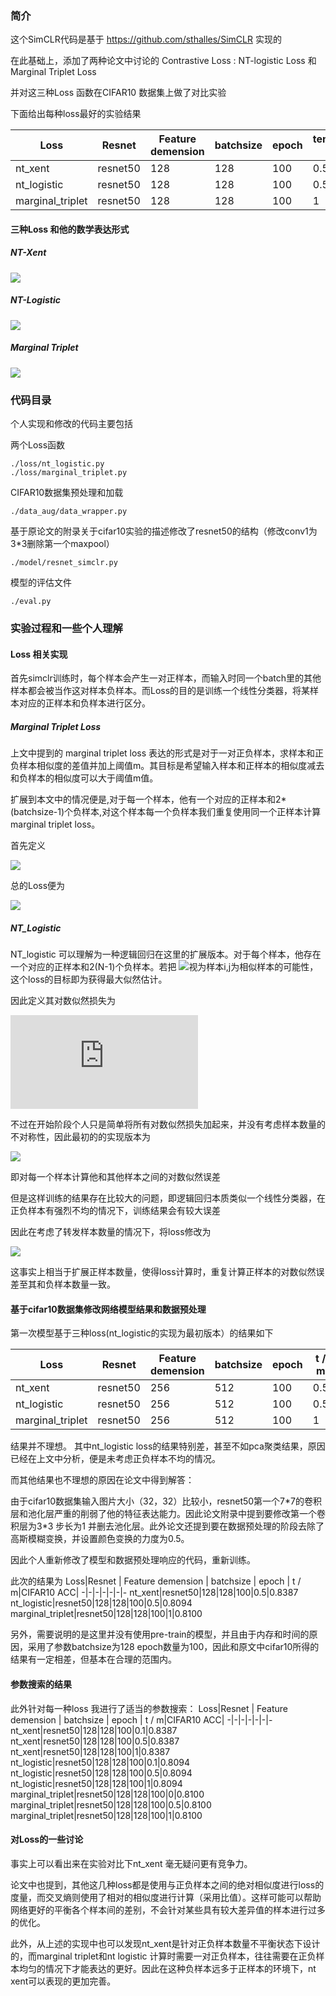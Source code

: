 ### 简介
这个SimCLR代码是基于 https://github.com/sthalles/SimCLR 实现的

在此基础上，添加了两种论文中讨论的 Contrastive Loss : NT-logistic Loss 和 Marginal Triplet Loss

并对这三种Loss 函数在CIFAR10 数据集上做了对比实验

下面给出每种loss最好的实验结果

 Loss|Resnet | Feature demension | batchsize | epoch | temperature / m|CIFAR10 ACC|
-|-|-|-|-|-|-
nt_xent|resnet50|128|128|100|0.5|0.8387
nt_logistic|resnet50|128|128|100|0.5|0.8094
marginal_triplet|resnet50|128|128|100|1|0.8100

#### 三种Loss 和他的数学表达形式

##### NT-Xent  

![](https://latex.codecogs.com/gif.latex?u^Tv^+/\tau-log\sum_{v\in\{v^+,v^-\}}exp(u^Tv/\tau))

##### NT-Logistic 

![](https://latex.codecogs.com/gif.latex?log\sigma(u^Tv^+/\tau)+log\sigma(-u^Tv^-/\tau))

##### Marginal Triplet 

![](https://latex.codecogs.com/gif.latex?-max(u^Tv^--u^Tv^++m,0))






### 代码目录
个人实现和修改的代码主要包括

两个Loss函数
```
./loss/nt_logistic.py
./loss/marginal_triplet.py
```
CIFAR10数据集预处理和加载
```
./data_aug/data_wrapper.py
```
基于原论文的附录关于cifar10实验的描述修改了resnet50的结构（修改conv1为3\*3删除第一个maxpool）
```
./model/resnet_simclr.py
```
模型的评估文件
```
./eval.py
```
### 实验过程和一些个人理解
#### Loss 相关实现
首先simclr训练时，每个样本会产生一对正样本，而输入时同一个batch里的其他样本都会被当作这对样本负样本。而Loss的目的是训练一个线性分类器，将某样本对应的正样本和负样本进行区分。
##### Marginal Triplet Loss
上文中提到的 marginal triplet loss 表达的形式是对于一对正负样本，求样本和正负样本相似度的差值并加上阈值m。其目标是希望输入样本和正样本的相似度减去和负样本的相似度可以大于阈值m值。

扩展到本文中的情况便是,对于每一个样本，他有一个对应的正样本和2*(batchsize-1)个负样本,对这个样本每一个负样本我们重复使用同一个正样本计算marginal triplet loss。

首先定义

![](https://latex.codecogs.com/svg.latex?l(i,j)%20=%20\frac{1}{2*(N-1)}\sum_{k=1}^{2N}%201_{(k\neq%20i,j)}%20max(s_{i,k}-s_{i,j}+m,0))


总的Loss便为

![](https://latex.codecogs.com/svg.latex?L%20=%20\frac{1}{2N}\sum_{i}^{N}[l(2i,2i+1)+l(2i+1,2i)])

##### NT_Logistic
NT_logistic 可以理解为一种逻辑回归在这里的扩展版本。对于每个样本，他存在一个对应的正样本和2(N-1)个负样本。若把 ![](https://latex.codecogs.com/svg.latex?\sigma(s_{i,j}/\tau))视为样本i,j为相似样本的可能性，这个loss的目标即为获得最大似然估计。 

因此定义其对数似然损失为

![](https://latex.codecogs.com/gif.latex?l%28i%2Cj%29%20%3D%20%5Cleft%5C%7B%20%5Cbegin%7Baligned%7D%20%26%20log%28%5Csigma%28s_%7Bi%2Cj%7D/%5Ctau%29%29%20%26%20if%20%28i%3Dj-1%2Cj%3Di-1%29%5C%5C%20%26%20log%28%5Csigma%28-s_%7Bi%2Cj%7D/%5Ctau%29%29%20%26%20otherwise%5C%5C%20%5Cend%7Baligned%7D%20%5Cright.)

不过在开始阶段个人只是简单将所有对数似然损失加起来，并没有考虑样本数量的不对称性，因此最初的的实现版本为

![](https://latex.codecogs.com/svg.latex?L%20=%20\frac{1}{2N*(2N-1)}\sum_{i=1}^{2N}\sum_{j=1}^{2N}1_{(j\neq%20i)}(l(i,j)))

即对每一个样本计算他和其他样本之间的对数似然误差

但是这样训练的结果存在比较大的问题，即逻辑回归本质类似一个线性分类器，在正负样本有强烈不均的情况下，训练结果会有较大误差

因此在考虑了转发样本数量的情况下，将loss修改为

![](https://latex.codecogs.com/svg.latex?L%20=%20\frac{1}{4N(N-1)}\sum_{i=1}^{N}%20(4(N-1)l(2i,2i+1)+\sum_{j=1}^{2N}1_{(j\neq%202i,j\neq%202i+1)}(l(2i,j)+l(2i+1,j))))

这事实上相当于扩展正样本数量，使得loss计算时，重复计算正样本的对数似然误差至其和负样本数量一致。

#### 基于cifar10数据集修改网络模型结果和数据预处理
第一次模型基于三种loss(nt_logistic的实现为最初版本）的结果如下

 Loss|Resnet | Feature demension | batchsize | epoch | t / m|CIFAR10 ACC|
-|-|-|-|-|-|-
nt_xent|resnet50|256|512|100|0.5|0.5701
nt_logistic|resnet50|256|512|100|0.5|0.3314
marginal_triplet|resnet50|256|512|100|1|0.5329

结果并不理想。 其中nt_logistic loss的结果特别差，甚至不如pca聚类结果，原因已经在上文中分析，便是未考虑正负样本不均的情况。

而其他结果也不理想的原因在论文中得到解答：

由于cifar10数据集输入图片大小（32，32）比较小，resnet50第一个7\*7的卷积层和池化层严重的削弱了他的特征表达能力。因此论文附录中提到要修改第一个卷积层为3\*3 步长为1 并删去池化层。此外论文还提到要在数据预处理的阶段去除了高斯模糊变换，并设置颜色变换的力度为0.5。

因此个人重新修改了模型和数据预处理响应的代码，重新训练。

此次的结果为
 Loss|Resnet | Feature demension | batchsize | epoch | t / m|CIFAR10 ACC|
-|-|-|-|-|-|-
nt_xent|resnet50|128|128|100|0.5|0.8387
nt_logistic|resnet50|128|128|100|0.5|0.8094
marginal_triplet|resnet50|128|128|100|1|0.8100

另外，需要说明的是这里并没有使用pre-train的模型，并且由于内存和时间的原因，采用了参数batchsize为128 epoch数量为100，因此和原文中cifar10所得的结果有一定相差，但基本在合理的范围内。
#### 参数搜索的结果
此外针对每一种loss 我进行了适当的参数搜索：
 Loss|Resnet | Feature demension | batchsize | epoch | t / m|CIFAR10 ACC|
-|-|-|-|-|-|-
nt_xent|resnet50|128|128|100|0.1|0.8387
nt_xent|resnet50|128|128|100|0.5|0.8387
nt_xent|resnet50|128|128|100|1|0.8387
nt_logistic|resnet50|128|128|100|0.1|0.8094
nt_logistic|resnet50|128|128|100|0.5|0.8094
nt_logistic|resnet50|128|128|100|1|0.8094
marginal_triplet|resnet50|128|128|100|0|0.8100
marginal_triplet|resnet50|128|128|100|0.5|0.8100
marginal_triplet|resnet50|128|128|100|1|0.8100

#### 对Loss的一些讨论
事实上可以看出来在实验对比下nt_xent 毫无疑问更有竞争力。

论文中也提到，其他这几种loss都是使用与正负样本之间的绝对相似度进行loss的度量，而交叉熵则使用了相对的相似度进行计算（采用比值）。这样可能可以帮助网络更好的平衡各个样本间的差别，不会针对某些具有较大差异值的样本进行过多的优化。

此外，从上述的实现中也可以发现nt_xent是针对正负样本数量不平衡状态下设计的，而marginal triplet和nt logistic 计算时需要一对正负样本，往往需要在正负样本均匀的情况下才能表达的更好。因此在这种负样本远多于正样本的环境下，nt xent可以表现的更加完善。